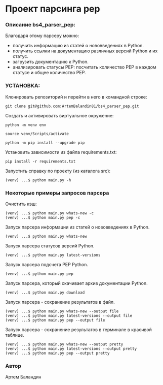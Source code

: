 # Проект парсинга pep
### Описание bs4_parser_pep:
Благодаря этому парсеру можно:
- получить информацию из статей о нововведениях в Python.
- получить ссылки на документацию различных версий Python и их статус.
- загрузить документацию к Python.
- анализировать статусы PEP: посчитать количество PEP в каждом статусе
     и общее количество PEP.

### УСТАНОВКА:

Клонировать репозиторий и перейти в него в командной строке:

```
git clone git@github.com:ArtemBalandin81/bs4_parser_pep.git
```

Cоздать и активировать виртуальное окружение:

```
python -m venv env
```

```
source venv/Scripts/activate
```

```
python -m pip install --upgrade pip
```

Установить зависимости из файла requirements.txt:

```
pip install -r requirements.txt
```
Запустить справку по проекту (из каталога src):

```
(venv) ...$ python main.py -h
```


### Некоторые примеры запросов парсера

Очистить кэш:

```
(venv) ...$ python main.py whats-new -c
(venv) ...$ python main.py pep -c
```

Запуск парсера информации из статей о нововведениях в Python.

```
(venv) ...$ python main.py whats-new
```
Запуск парсера статусов версий Python.

```
(venv) ...$ python main.py latest-versions
```
Запуск парсера подсчета PEP Python.

```
(venv) ...$ python main.py pep
```
Запуск парсера, который скачивает архив документации Python.

```
(venv) ...$ python main.py download
```
Запуск парсера - сохранение результатов в файл.

```
(venv) ...$ python main.py whats-new --output file
(venv) ...$ python main.py latest-versions --output file
(venv) ...$ python main.py pep --output file
```
Запуск парсера - сохранение результатов в терминале в красивой таблице.

```
(venv) ...$ python main.py whats-new --output pretty
(venv) ...$ python main.py latest-versions --output pretty
(venv) ...$ python main.py pep --output pretty
```

### Автор
Артем Баландин